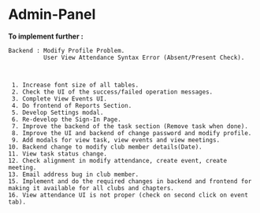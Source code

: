 # Admin-Panel

<b>To implement further :</b> 
    
    Backend : Modify Profile Problem.
              User View Attendance Syntax Error (Absent/Present Check).


      
     1. Increase font size of all tables.
     2. Check the UI of the success/failed operation messages.
     3. Complete View Events UI.
     4. Do frontend of Reports Section.
     5. Develop Settings modal.
     6. Re-develop the Sign-In Page.
     7. Improve the backend of the task section (Remove task when done). 
     8. Improve the UI and backend of change password and modify profile. 
     9. Add modals for view task, view events and view meetings.
	10. Backend change to modify club member details(Date).
	11. View task status change.
	12. Check alignment in modify attendance, create event, create meeting.
	13. Email address bug in club member.
	15. Implement and do the required changes in backend and frontend for making it available for all clubs and chapters.
	16. View attendance UI is not proper (check on second click on event tab).
